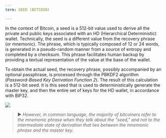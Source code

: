 ```yaml
---
term: SEED (BITCOIN)

---
```

In the context of Bitcoin, a seed is a 512-bit value used to derive all the private and public keys associated with an HD (Hierarchical Deterministic) wallet. Technically, the seed is a different value from the recovery phrase (or mnemonic). The phrase, which is typically composed of 12 or 24 words, is generated in a pseudo-random manner from a source of entropy and completed by a checksum. This phrase facilitates human backup by providing a textual representation of the value at the base of the wallet.

To obtain the actual seed, the recovery phrase, possibly accompanied by an optional passphrase, is processed through the PBKDF2 algorithm (*Password-Based Key Derivation Function 2*). The result of this calculation is a 512-bit seed. It is this seed that is used to deterministically generate the master key, and then the entire set of keys for the HD wallet, in accordance with BIP32.

![](../../dictionnaire/assets/31.webp)

> ► *However, in common language, the majority of bitcoiners refer to the mnemonic phrase when they talk about the "seed," and not to the intermediate state of derivation that lies between the mnemonic phrase and the master key.*